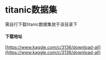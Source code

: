 # titanic数据集

需自行下载titanic数据集放于该目录下  


#### 下载地址
[https://www.kaggle.com/c/3136/download-all](https://www.kaggle.com/c/3136/download-all)